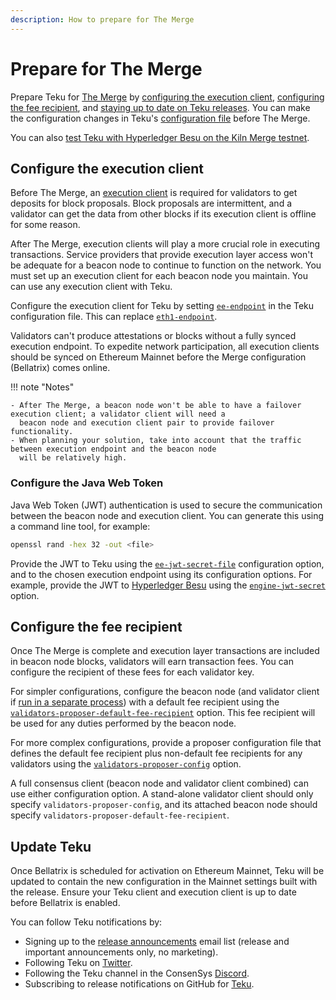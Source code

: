 ```yaml
---
description: How to prepare for The Merge
---
```


# Prepare for The Merge

Prepare Teku for [The Merge](../Concepts/Merge.md) by [configuring the execution client](#configure-the-execution-client),
[configuring the fee recipient](#configure-the-fee-recipient), and [staying up to date on Teku releases](#update-teku).
You can make the configuration changes in Teku's [configuration file](Configure/Use-Configuration-File.md) before The Merge.

You can also
[test Teku with Hyperledger Besu on the Kiln Merge testnet](https://besu.hyperledger.org/en/stable/Tutorials/Merge-Testnet/).

## Configure the execution client

Before The Merge, an [execution client](../Concepts/Merge.md#execution-clients) is required for validators to get
deposits for block proposals.
Block proposals are intermittent, and a validator can get the data from other blocks if its execution client is offline
for some reason.

After The Merge, execution clients will play a more crucial role in executing transactions.
Service providers that provide execution layer access won't be adequate for a beacon node to continue to function on the
network.
You must set up an execution client for each beacon node you maintain.
You can use any execution client with Teku.

Configure the execution client for Teku by setting [`ee-endpoint`](../Reference/CLI/CLI-Syntax.md#ee-endpoint) in the
Teku configuration file.
This can replace [`eth1-endpoint`](../Reference/CLI/CLI-Syntax.md#eth1-endpoint-eth1-endpoints).

Validators can't produce attestations or blocks without a fully synced execution endpoint.
To expedite network participation, all execution clients should be synced on Ethereum Mainnet before the Merge
configuration (Bellatrix) comes online.

!!! note "Notes"

    - After The Merge, a beacon node won't be able to have a failover execution client; a validator client will need a
      beacon node and execution client pair to provide failover functionality.
    - When planning your solution, take into account that the traffic between execution endpoint and the beacon node
      will be relatively high.

### Configure the Java Web Token

Java Web Token (JWT) authentication is used to secure the communication between the beacon node and execution client.
You can generate this using a command line tool, for example:

```bash
openssl rand -hex 32 -out <file>
```

Provide the JWT to Teku using the [`ee-jwt-secret-file`](../Reference/CLI/CLI-Syntax.md#ee-jwt-secret-file)
configuration option, and to the chosen execution endpoint using its configuration options.
For example, provide the JWT to [Hyperledger Besu](https://besu.hyperledger.org/) using the
[`engine-jwt-secret`](https://besu.hyperledger.org/en/stable/Reference/CLI/CLI-Syntax/#engine-jwt-secret) option.

## Configure the fee recipient

Once The Merge is complete and execution layer transactions are included in beacon node blocks, validators will earn
transaction fees.
You can configure the recipient of these fees for each validator key.

For simpler configurations, configure the beacon node (and validator client if
[run in a separate process](Get-Started/Run-Teku.md#run-the-clients-separately)) with a default fee recipient using
the [`validators-proposer-default-fee-recipient`](../Reference/CLI/CLI-Syntax.md#validators-proposer-default-fee-recipient)
option.
This fee recipient will be used for any duties performed by the beacon node.

For more complex configurations, provide a proposer configuration file that defines the default fee recipient plus
non-default fee recipients for any validators using the
[`validators-proposer-config`](../Reference/CLI/CLI-Syntax.md#validators-proposer-config) option.

A full consensus client (beacon node and validator client combined) can use either configuration option.
A stand-alone validator client should only specify `validators-proposer-config`, and its attached beacon node should
specify `validators-proposer-default-fee-recipient`.

## Update Teku

Once Bellatrix is scheduled for activation on Ethereum Mainnet, Teku will be updated to contain the new configuration in
the Mainnet settings built with the release.
Ensure your Teku client and execution client is up to date before Bellatrix is enabled.

You can follow Teku notifications by:

- Signing up to the [release announcements](https://pages.consensys.net/teku-sign-up) email list (release and important
  announcements only, no marketing).
- Following Teku on [Twitter](https://twitter.com/Teku_ConsenSys).
- Following the Teku channel in the ConsenSys [Discord](https://discord.gg/7hPv2T6).
- Subscribing to release notifications on GitHub for [Teku](https://github.com/ConsenSys/teku).
